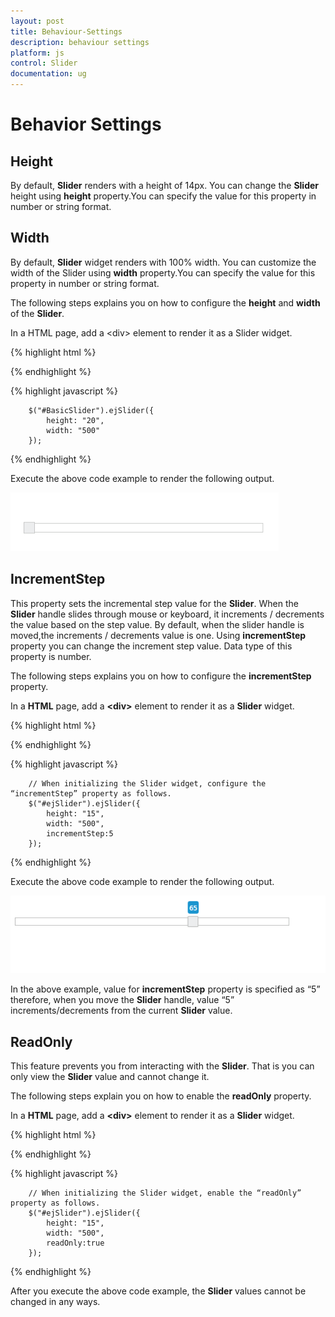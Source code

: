 ```yaml
---
layout: post
title: Behaviour-Settings
description: behaviour settings
platform: js
control: Slider
documentation: ug
---
```


# Behavior Settings

## Height

By default, **Slider** renders with a height of 14px. You can change the **Slider** height using **height** property.You can specify the value for this property in number or string format.

## Width

By default, **Slider** widget renders with 100% width. You can customize the width of the Slider using **width** property.You can specify the value for this property in number or string format.

The following steps explains you on how to configure the **height** and **width** of the **Slider**.

In a HTML page, add a &lt;div&gt; element to render it as a Slider widget.


{% highlight html %}

   <div id="BasicSlider"></div>

{% endhighlight %}

{% highlight javascript %}

        $("#BasicSlider").ejSlider({
            height: "20",
            width: "500"
        });

{% endhighlight %}

Execute the above code example to render the following output.

![](/js/Slider/Behaviour-Settings_images/Behaviour-Settings_img1.png) 

## IncrementStep

This property sets the incremental step value for the **Slider**. When the **Slider** handle slides through mouse or keyboard, it increments / decrements the value based on the step value. By default, when the slider handle is moved,the increments / decrements value is one. Using **incrementStep** property you can change the increment step value. Data type of this property is number.

The following steps explains you on how to configure the **incrementStep** property.

In a **HTML** page, add a **&lt;div&gt;** element to render it as a **Slider** widget.



{% highlight html %}

   <div id="ejSlider"></div>

{% endhighlight %}

{% highlight javascript %}


        // When initializing the Slider widget, configure the “incrementStep” property as follows.
        $("#ejSlider").ejSlider({
            height: "15",
            width: "500",
            incrementStep:5
        });

{% endhighlight %}


Execute the above code example to render the following output.

![](/js/Slider/Behaviour-Settings_images/Behaviour-Settings_img2.png) 

In the above example, value for **incrementStep** property is specified as “5” therefore, when you move the **Slider** handle, value “5” increments/decrements from the current **Slider** value.

## ReadOnly

This feature prevents you from interacting with the **Slider**. That is you can only view the **Slider** value and cannot change it.

The following steps explain you on how to enable the **readOnly** property.

In a **HTML** page, add a **&lt;div&gt;** element to render it as a **Slider** widget.

{% highlight html %}


   <div id="ejSlider"></div>

{% endhighlight %}

{% highlight javascript %}



        // When initializing the Slider widget, enable the “readOnly” property as follows.
        $("#ejSlider").ejSlider({
            height: "15",
            width: "500",
            readOnly:true
        });

{% endhighlight %}

After you execute the above code example, the **Slider** values cannot be changed in any ways.

